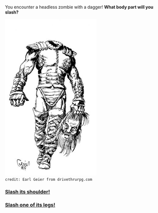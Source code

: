 You encounter a headless zombie with a dagger! **What body part will you slash?**

![zombie](../images/blood/headless.jpg)  
`credit: Earl Geier from drivethrurpg.com` 

### [Slash its shoulder!](shoulder-slash.md)
### [Slash one of its legs!](leg-slash.md)
